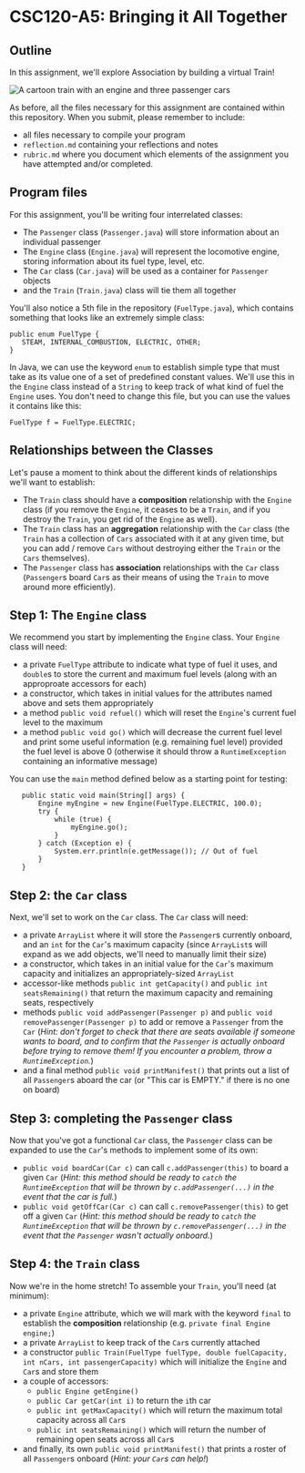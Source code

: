 # CSC120-A5: Bringing it All Together

## Outline
In this assignment, we'll explore Association by building a virtual Train!

![A cartoon train with an engine and three passenger cars](https://jcrouser.github.io/CSC120/img/train.jpeg)

As before, all the files necessary for this assignment are contained within this repository. When you submit, please remember to include:

 - all files necessary to compile your program
 - `reflection.md` containing your reflections and notes
 - `rubric.md` where you document which elements of the assignment you have attempted and/or completed.
 
##  Program files
For this assignment, you'll be writing four interrelated classes:

 - The `Passenger` class (`Passenger.java`) will store information about an individual passenger
 - The `Engine` class (`Engine.java`) will represent the locomotive engine, storing information about its fuel type, level, etc.
 - The `Car` class (`Car.java`) will be used as a container for `Passenger` objects
 - and the `Train` (`Train.java`) class will tie them all together
 
 You'll also notice a 5th file in the repository (`FuelType.java`), which contains something that looks like an extremely simple class:
 ```
public enum FuelType {
    STEAM, INTERNAL_COMBUSTION, ELECTRIC, OTHER;
}
```
In Java, we can use the keyword `enum` to establish simple type that must take as its value one of a set of predefined constant values. We'll use this in the `Engine` class instead of a `String` to keep track of what kind of fuel the `Engine` uses. You don't need to change this file, but you can use the values it contains like this:

```
FuelType f = FuelType.ELECTRIC;
```

## Relationships between the Classes
 
Let's pause a moment to think about the different kinds of relationships we'll want to establish:

 - The `Train` class should have a **composition** relationship with the `Engine` class (if you remove the `Engine`, it ceases to be a `Train`, and if you destroy the `Train`, you get rid of the `Engine` as well).
 - The `Train` class has an **aggregation** relationship with the `Car` class (the `Train` has a collection of `Cars` associated with it at any given time, but you can add / remove `Cars` without destroying either the `Train` or the `Cars` themselves).
 - The `Passenger` class has **association** relationships with the `Car` class (`Passenger`s board `Car`s as their means of using the `Train` to move around more efficiently).
 
 ## Step 1: The `Engine` class
 We recommend you start by implementing the `Engine` class. Your `Engine` class will need:
 
  - a private `FuelType` attribute to indicate what type of fuel it uses, and `double`s to store the current and maximum fuel levels (along with an approproate accessors for each)
  - a constructor, which takes in initial values for the attributes named above and sets them appropriately
  - a method `public void refuel()` which will reset the `Engine`'s current fuel level to the maximum
  - a method `public void go()` which will decrease the current fuel level and print some useful information (e.g. remaining fuel level) provided the fuel level is above 0 (otherwise it should throw a `RuntimeException` containing an informative message)
 
You can use the `main` method defined below as a starting point for testing:
 ```
    public static void main(String[] args) {
        Engine myEngine = new Engine(FuelType.ELECTRIC, 100.0);
        try {
            while (true) {
                myEngine.go();
            }
        } catch (Exception e) {
            System.err.println(e.getMessage()); // Out of fuel
        }
    }
```

## Step 2: the `Car` class
Next, we'll set to work on the `Car` class. The `Car` class will need:

 - a private `ArrayList` where it will store the `Passenger`s currently onboard, and an `int` for the `Car`'s maximum capacity (since `ArrayList`s will expand as we add objects, we'll need to manually limit their size)
 - a constructor, which takes in an initial value for the `Car`'s maximum capacity and initializes an appropriately-sized `ArrayList`
 - accessor-like methods `public int getCapacity()` and `public int seatsRemaining()` that return the maximum capacity and remaining seats, respectively
 - methods `public void addPassenger(Passenger p)` and `public void removePassenger(Passenger p)` to add or remove a `Passenger` from the `Car` (_Hint: don't forget to check that there are seats available if someone wants to board, and to confirm that the `Passenger` is actually onboard before trying to remove them! If you encounter a problem, throw a `RuntimeException`._)
 - and a final method `public void printManifest()` that prints out a list of all `Passenger`s aboard the car (or "This car is EMPTY." if there is no one on board)

## Step 3: completing the `Passenger` class
Now that you've got a functional `Car` class, the `Passenger` class can be expanded to use the `Car`'s methods to implement some of its own:

 - `public void boardCar(Car c)` can call `c.addPassenger(this)` to board a given `Car` (_Hint: this method should be ready to `catch` the `RuntimeException` that will be thrown by `c.addPassenger(...)` in the event that the car is full._)
 - `public void getOffCar(Car c)` can call `c.removePassenger(this)` to get off a given `Car` (_Hint: this method should be ready to `catch` the `RuntimeException` that will be thrown by `c.removePassenger(...)` in the event that the `Passenger` wasn't actually onboard._)

## Step 4: the `Train` class
Now we're in the home stretch! To assemble your `Train`, you'll need (at minimum):

 -  a private `Engine` attribute, which we will mark with the keyword `final` to establish the **composition** relationship (e.g. `private final Engine engine;`)
 -  a private `ArrayList` to keep track of the `Car`s currently attached
 -  a constructor `public Train(FuelType fuelType, double fuelCapacity, int nCars, int passengerCapacity)` which will initialize the `Engine` and `Car`s and store them
 -  a couple of accessors: 
     -  `public Engine getEngine()`
     -  `public Car getCar(int i)` to return the `i`th car
     -  `public int getMaxCapacity()` which will return the maximum total capacity across all `Car`s
     -  `public int seatsRemaining()` which will return the number of remaining open seats across all `Car`s
- and finally, its own `public void printManifest()` that prints a roster of all `Passenger`s onboard (_Hint: your `Car`s can help!_)
